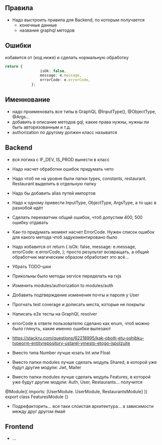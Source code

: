 ## Правила
- Надо выстроить правила для Backend, по которым получается
  - конечные данные
  - название graphql методов

## Ошибки
избавится от (код ниже) и сделать нормальную обработку
```ts
return {
				isOk: false,
				message: e.message,
				errorCode: e.errorCode,
			};
```

## Именнование
- надо проименовать все типы в GraphQL @InputType(), @ObjectType, @Args...
- добавить в описание методов gql, какие права нужны, нужны ли быть авторизованным и т.д.
- authorization по другому должен класс называтся


## Backend

- вся логика с IF_DEV, IS_PROD вынести в класс 

- Надо насчет обработки ошибок придумать чето
- Надо чтоб не на уровне были папки types, constants, restaurant. Restaurant выделить в отдельную папку
- Надо бы добавить alias путей импортов
- Надо к одному привести InputType, ObjectType, ArgsType, а то щас в разнобой идёт
- Сделать перехватчик общий ошибок, чтоб допустим 400, 500 ошибку отдавать
- Как-то придумать момент насчет ErrorCode. Нужен список ошибок для какого метода чтоб задукоментировано было
- Надо избавится от return {
                    				isOk: false,
                    				message: e.message,
                    				errorCode: e.errorCode,
                    			};
  просто результат возвращать, а общий обработчик магическим образом обработает это всё...
- Убрать TODO-шки
- Прикольны было методы service переделать на rxjs
- Изменить modules/authorization to modules/auth
- Добавить подтверждение изменения почты и пароля у User
- Прогнать test coverage и дописать места, которые не покрыты
- Написать e2e тесты на GraphQl, resolver
- errorCode в ответе пользователю сделано как enum, чтоб можно было глянуть, какие именно ошибки вылезают
- https://stackru.com/questions/62218995/kak-obojti-etu-oshibku-typeorm-entityrepository-ustarel-vmesto-etogo-ispolzujte
- Вместо типа Number лучше юзать Int или Float

- Вместо папки modules лучше сделать модуль Shared, в которой уже будут другие модули: Jwt, Mailer
- Вместо папки modules лучше сделать модуль Features, в которой уже будут другие модули: Auth, User, Restaurants...
получится

@Module({
    imports: [UserModule. UserModule, RestaurantsModule]
})
export class FeaturesModule {}

- Подрефакторить... все таки слоистая архитектура... а зависимости между друг другом ёмаё

## Frontend
- ...